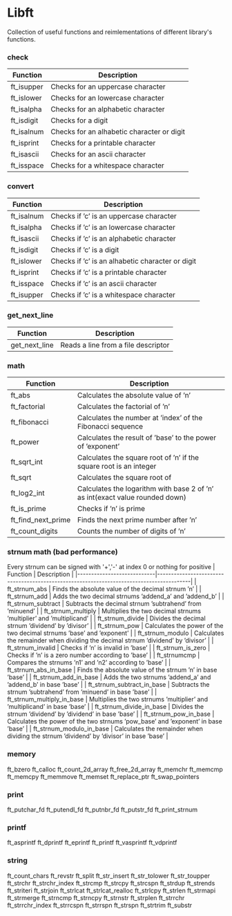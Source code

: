 # Libft

Collection of useful functions and reimlementations of different library's functions.

### check
| Function   | Description                                |
|------------|--------------------------------------------|
| ft_isupper | Checks for an uppercase character          |
| ft_islower | Checks for an lowercase character          |
| ft_isalpha | Checks for an alphabetic character         |
| ft_isdigit | Checks for a digit                         |
| ft_isalnum | Checks for an alhabetic character or digit |
| ft_isprint | Checks for a printable character           |
| ft_isascii | Checks for an ascii character              |
| ft_isspace | Checks for a whitespace character          |

### convert
| Function   | Description                                      |
|------------|--------------------------------------------------|
| ft_isalnum | Checks if ’c’ is an uppercase character          |
| ft_isalpha | Checks if ’c’ is an lowercase character          |
| ft_isascii | Checks if ’c’ is an alphabetic character         |
| ft_isdigit | Checks if ’c’ is a digit                         |
| ft_islower | Checks if ’c’ is an alhabetic character or digit |
| ft_isprint | Checks if ’c’ is a printable character           |
| ft_isspace | Checks if ’c’ is an ascii character              |
| ft_isupper | Checks if ’c’ is a whitespace character          |

### get_next_line
| Function      | Description                         |
|---------------|-------------------------------------|
| get_next_line | Reads a line from a file descriptor |

### math
| Function           | Description                                                                  |
|--------------------|------------------------------------------------------------------------------|
| ft_abs             | Calculates the absolute value of ’n’                                         |
| ft_factorial       | Calculates the factorial of ’n’                                              |
| ft_fibonacci       | Calculates the number at ’index’ of the Fibonacci sequence                   |
| ft_power           | Calculates the result of ’base’ to the power of ’exponent’                   |
| ft_sqrt_int        | Calculates the square root of ’n’ if the square root is an integer           |
| ft_sqrt            | Calculates the square root of                                                |
| ft_log2_int        | Calculates the logarithm with base 2 of ’n’ as int(exact value rounded down) |
| ft_is_prime        | Checks if ’n’ is prime                                                       |
| ft_find_next_prime | Finds the next prime number after ’n’                                        |
| ft_count_digits    | Counts the number of digits of ’n’                                           |

### strnum math (bad performance)
Every strnum can be signed with '+','-' at index 0 or nothing for positive
| Function                   | Description                                                                              |
|----------------------------|------------------------------------------------------------------------------------------|
| ft_strnum_abs              | Finds the absolute value of the decimal strnum ’n’                                       |
| ft_strnum_add              | Adds the two decimal strnums ’addend_a’ and ’addend_b’                                   |
| ft_strnum_subtract         | Subtracts the decimal strnum ’subtrahend’ from ’minuend’                                 |
| ft_strnum_multiply         | Multiplies the two decimal strnums ’multiplier’ and ’multiplicand’                       |
| ft_strnum_divide           | Divides the decimal strnum ’dividend’ by ’divisor’                                       |
| ft_strnum_pow              | Calculates the power of the two decimal strnums ’base’ and ’exponent’                    |
| ft_strnum_modulo           | Calculates the remainder when dividing the decimal strnum ’dividend’ by ’divisor’        |
| ft_strnum_invalid          | Checks if ’n’ is invalid in ’base’                                                       |
| ft_strnum_is_zero          | Checks if ’n’ is a zero number according to ’base’                                       |
| ft_strnumcmp               | Compares the strnums ’n1’ and ’n2’ according to ’base’                                   |
| ft_strnum_abs_in_base      | Finds the absolute value of the strnum ’n’ in base ’base’                                |
| ft_strnum_add_in_base      | Adds the two strnums ’addend_a’ and ’addend_b’ in base ’base’                            |
| ft_strnum_subtract_in_base | Subtracts the strnum ’subtrahend’ from ’minuend’ in base ’base’                          |
| ft_strnum_multiply_in_base | Multiplies the two strnums ’multiplier’ and ’multiplicand’ in base ’base’                |
| ft_strnum_divide_in_base   | Divides the strnum ’dividend’ by ’dividend’ in base ’base’                               |
| ft_strnum_pow_in_base      | Calculates the power of the two strnums ’pow_base’ and ’exponent’ in base ’base’         |
| ft_strnum_modulo_in_base   | Calculates the remainder when dividing the strnum ’dividend’ by ’divisor’ in base ’base’ |

### memory

ft_bzero
ft_calloc
ft_count_2d_array
ft_free_2d_array
ft_memchr
ft_memcmp
ft_memcpy
ft_memmove
ft_memset
ft_replace_ptr
ft_swap_pointers

### print

ft_putchar_fd
ft_putendl_fd
ft_putnbr_fd
ft_putstr_fd
ft_print_strnum

### printf

ft_asprintf
ft_dprintf
ft_eprintf
ft_printf
ft_vasprintf
ft_vdprintf

### string

ft_count_chars
ft_revstr
ft_split
ft_str_insert
ft_str_tolower
ft_str_toupper
ft_strchr
ft_strchr_index
ft_strcmp
ft_strcpy
ft_strcspn
ft_strdup
ft_strends
ft_striteri
ft_strjoin
ft_strlcat
ft_strlcat_realloc
ft_strlcpy
ft_strlen
ft_strmapi
ft_strmerge
ft_strncmp
ft_strncpy
ft_strnstr
ft_strplen
ft_strrchr
ft_strrchr_index
ft_strrcspn
ft_strrspn
ft_strspn
ft_strtrim
ft_substr
